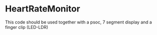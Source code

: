 # HeartRateMonitor
This code should be used together with a psoc, 7 segment display and a finger clip (LED-LDR)
